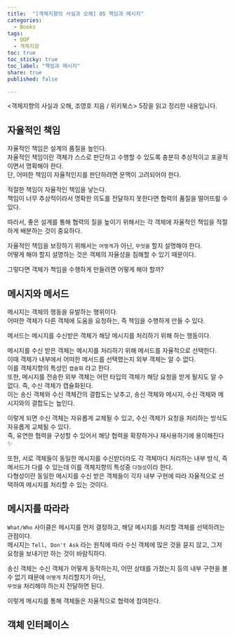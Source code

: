 ```yaml
---
title:  "[객체지향의 사실과 오해] 05 책임과 메시지"
categories: 
  - Books
tags:
  - OOP
  - 객체지향
toc: true
toc_sticky: true
toc_label: "책임과 메시지"
share: true
published: false

---
```


<객체지향의 사실과 오해, 조영호 지음 / 위키북스> 5장을 읽고 정리한 내용입니다.  


## 자율적인 책임

자율적인 책임은 설계의 품질을 높인다.  
자율적인 책임이란 객체가 스스로 판단하고 수행할 수 있도록 충분히 추상적이고 포괄적이면서 명확해야 한다.  
단, 어떠한 책임이 자율적인지를 판단하려면 문맥이 고려되어야 한다.  

적절한 책임이 자율적인 책임을 낳는다.  
책임이 너무 추상적이라서 명확한 의도를 전달하지 못한다면 협력의 품질을 떨어뜨릘 수 있다.  

따라서, 좋은 설계를 통해 협력의 질을 높이기 위해서는 각 객체에 자율적인 책임을 적절하게 배분하는 것이 중요하다.  

자율적인 책임을 보장하기 위해서는 `어떻게`가 아닌, `무엇을` 할지 설명해야 한다.  
어떻게 해야 할지 설명하는 것은 객체의 자율성을 침해할 수 있기 때문이다.    

그렇다면 객체가 책임을 수행하게 만들려면 어떻게 해야 할까?


## 메시지와 메서드
메시지는 객체의 행동을 유발하는 행위이다.  
어떠한 객체가 다른 객체에 도움을 요청하는, 즉 책임을 수행하게 만들 수 있다.  

메서드는 메시지를 수신받은 객체가 해당 메시지를 처리하기 위해 하는 행동이다.  

메시지를 수신 받은 객체는 메시지를 처리하기 위해 메서드를 자율적으로 선택한다.  
이때 객체가 내부에서 어떠한 메서드를 선택했는지 외부 객체는 알 수 없다.  
이를 객체지향의 특성인 `캡슐화` 라고 한다.  
또한, 메시지를 전송한 외부 객체는 어떤 타입의 객체가 해당 요청을 받게 될지도 알 수 없다. 즉, 수신 객체가 캡슐화된다.  
이는 송신 객체와 수신 객체간의 결합도는 낮추고, 송신 객체와 메시지, 수신 객체와 메시지와의 결합도는 높인다.  

이렇게 되면 수신 객체는 자유롭게 교체될 수 있고, 수신 객체가 요청을 처리하는 방식도 자유롭게 교체될 수 있다.  
즉, 유연한 협력을 구성할 수 있어서 해당 협력을 확장하거나 재사용하기에 용이해진다 ✨


또한, 서로 객체들이 동일한 메시지를 수신받더라도 각 객체마다 처리하는 내부 방식, 즉 메서드가 다를 수 있는데 이를 객체지향의 특성중 `다형성`이라 한다.    
다형성이란 동일한 메시지를 수신 받은 객체들이 각자 내부 구현에 따라 자율적으로 선택하여 메시지를 처리할 수 있는 것이다.  


## 메시지를 따라라
`What/Who` 사이클은 메시지를 먼저 결정하고, 해당 메시지를 처리할 객체를 선택하려는 관점이다.  
메시지는 `Tell, Don't Ask` 라는 원칙에 따라 수신 객체에 많은 것을 묻지 않고, 그저 요청을 보내기만 하는 것이 바람직하다.   


송신 객체는 수신 객체가 어떻게 동작하는지, 어떤 상태를 가졌는지 등의 내부 구현을 볼 수 없기 때문에 `어떻게` 처리할지가 아닌,  
`무엇을` 처리해야 하는지 전달하면 된다.  

이렇게 메시지를 통해 객체들은 자율적으로 협력에 참여한다.  

## 객체 인터페이스

